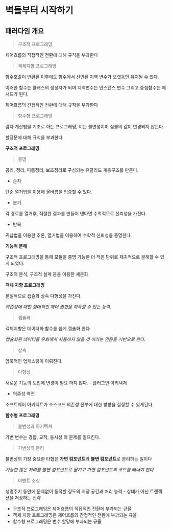 # 벽돌부터 시작하기

## **패러다임 개요**

> 구조적 프로그래밍

제어흐름의 직접적인 전환에 대해 규칙을 부과한다

> 객체지향 프로그래밍

함수호출이 반환된 이후에도 함수에서 선언된 지역 변수가 오랫동안 유지될 수 있다.

이러한 함수는 클래스의 생성자가 되며 지역변수는 인스턴스 변수 그리고 중첩함수는 메서드가 된다.

제어흐름의 간접적인 전환에 대해 규칙을 부과한다

> 함수형 프로그래밍

람다 계산법을 기초로 하는 프로그래밍, 이는 불변성이며 심볼의 값이 변경되지 않는다.

할당문에 대해 규칙을 부과한다

**구조적 프로그래밍**

> 증명

공리, 정리, 따름정리, 보조정리로 구성되는 유클리드 계층구조를 만든다.

* 순차

단순 열거법을 이용해 올바름을 입증할 수 있다.

* 분기

각 경로를 열거후, 적절한 결과를 만들어 낸다면 수학적으로 신뢰성을 가진다

* 반복

귀납법을 이용한 추론, 열거법을 이용하여 수학적 신뢰성을 증명한다.

**기능적 분해**

구조적 프로그래밍을 통해 모듈을 증명 가능한 더 작은 단위로 재귀적으로 분해할 수 있게 되었다.

구조적 분석, 구조적 설계 등을 이용한 세분화

**객체 지향 프로그래밍**

본질적으로 캡슐화 상속 다형성을 가진다.

_의존성에 대한 절대적인 제어 권한을 획득할 수 있는 능력._

> 캡슐화

객체지향은 데이터화 함수를 쉽게 캡슐화 한다.

_캡슐화된 데이터를 우회해서 사용하지 않을 것 이라는 믿음을 기반으로 한다._

> 상속

암묵적인 업케스팅이 이뤄진다.

> 다형성

새로운 기능의 도입에 변경이 필요 하지 않다. - 플러그인 아키텍쳐

* 의존성 역전

소프트웨어 아키텍트가 소스코드 의존성 전부에 대한 방향을 결정할 수 있게된다.

**함수형 프로그래밍**

> 불변성과 아키텍쳐

가변 변수는 경합, 교착, 동시성 의 문제를 일으킨다.

> 가변성의 분리

불변성의 가장 중요한 타협은 **가변 컴포넌트**와 **불변 컴포넌트**로 분리하는 일이다

_가능한 많은 처리를 불변 컴포넌트로 옮기고 가변 컴포넌트의 코드를 빼내야 한다._

> 이벤트 소싱

생명주기 동안에 문제없이 동작할 정도의 저장 공간과 처리 능력 - 상태가 아닌 트랜잭션을 저장하는 전략

* 구조적 프로그래밍은 제어흐름의 직접적인 전환에 부과되는 규율
* 객체 지향 프로그래밍은 제어흐름의 간접적인 전환에 부과되는 규율
* 함수형 프로그래밍은 변수 할당에 부과되는 규율
